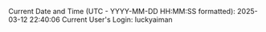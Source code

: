Current Date and Time (UTC - YYYY-MM-DD HH:MM:SS formatted): 2025-03-12 22:40:06
Current User's Login: luckyaiman
